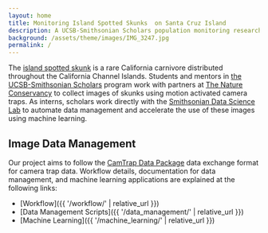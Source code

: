 ```yaml
---
layout: home
title: Monitoring Island Spotted Skunks  on Santa Cruz Island
description: A UCSB-Smithsonian Scholars population monitoring research project
background: /assets/theme/images/IMG_3247.jpg
permalink: /
---
```


The [island spotted skunk](https://www.islandspottedskunk.com/) is a rare California carnivore distributed throughout the California Channel Islands. Students and mentors in [the UCSB-Smithsonian Scholars](https://oep.ucsb.edu/programs/smithsonian-scholars-program) program work with partners at [The Nature Conservancy](https://www.nature.org/en-us/get-involved/how-to-help/places-we-protect/santa-cruz-island-california/) to collect images of skunks using motion activated camera traps. As interns, scholars work directly with the [Smithsonian Data Science Lab](https://datascience.si.edu/) to automate data management and accelerate the use of these images using machine learning. 

## Image Data Management

Our project aims to follow the [CamTrap Data Package](https://tdwg.github.io/camtrap-dp/) data exchange format for camera trap data. Workflow details, documentation for data management, and machine learning applications are explained at the following links:

- [Workflow]({{ '/workflow/' | relative_url }})
- [Data Management Scripts]({{ '/data_management/' | relative_url }})
- [Machine Learning]({{ '/machine_learning/' | relative_url }})
